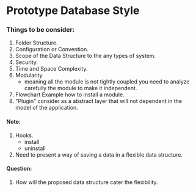 
# Prototype Database Style #

### Things to be consider: ###
1. Folder Structure.
2. Configuration or Convention.
3. Scope of the Data Structure to the any types of system.
4. Security.
5. Time and Space Complexity.
6. Modularity
    - meaning all the module is not tightly coupled you need to analyze carefully the module
    to make it independent.
7. Flowchart Example how to install a module.
8. "Plugin" consider as a abstract layer that will not dependent in the model of the application.

#### Note: #####
1. Hooks.
    - install
    - uninstall
2. Need to present a way of saving a data in a flexible data structure.

#### Question: ####
1. How will the proposed data structure cater the flexibility.

